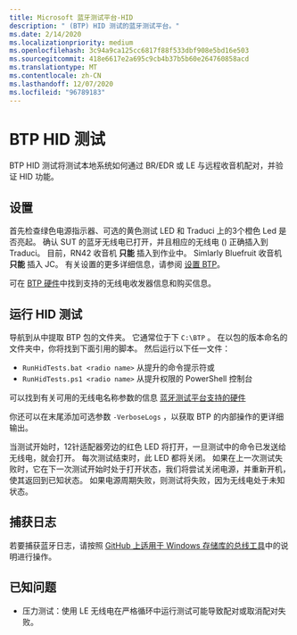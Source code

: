```yaml
---
title: Microsoft 蓝牙测试平台-HID
description: " (BTP) HID 测试的蓝牙测试平台。"
ms.date: 2/14/2020
ms.localizationpriority: medium
ms.openlocfilehash: 3c94a9ca125cc6817f88f533dbf908e5bd16e503
ms.sourcegitcommit: 418e6617e2a695c9cb4b37b5b60e264760858acd
ms.translationtype: MT
ms.contentlocale: zh-CN
ms.lasthandoff: 12/07/2020
ms.locfileid: "96789183"
---
```

# <a name="btp-hid-tests"></a>BTP HID 测试 #

BTP HID 测试将测试本地系统如何通过 BR/EDR 或 LE 与远程收音机配对，并验证 HID 功能。

## <a name="setting-up"></a>设置 ##

首先检查绿色电源指示器、可选的黄色测试 LED 和 Traduci 上的3个橙色 Led 是否亮起。 确认 SUT 的蓝牙无线电已打开，并且相应的无线电 () 正确插入到 Traduci。 目前，RN42 收音机 **只能** 插入到作业中。 Simlarly Bluefruit 收音机 **只能** 插入 JC。 有关设置的更多详细信息，请参阅 [设置 BTP](testing-BTP-setup.md)。

可在 [BTP 硬件](testing-BTP-hw.md)中找到支持的无线电收发器信息和购买信息。

## <a name="running-the-hid-tests"></a>运行 HID 测试 ##

导航到从中提取 BTP 包的文件夹。 它通常位于下 `C:\BTP` 。 在以包的版本命名的文件夹中，你将找到下面引用的脚本。 然后运行以下任一文件：

- `RunHidTests.bat <radio name>` 从提升的命令提示符或
- `RunHidTests.ps1 <radio name>` 从提升权限的 PowerShell 控制台

可以找到有关可用的无线电名称参数的信息 [蓝牙测试平台支持的硬件](testing-BTP-hw.md#supported-radios)

你还可以在末尾添加可选参数 `-VerboseLogs` ，以获取 BTP 的内部操作的更详细输出。

当测试开始时，12针适配器旁边的红色 LED 将打开，一旦测试中的命令已发送给无线电，就会打开。 每次测试结束时，此 LED 都将关闭。 如果在上一次测试失败时，它在下一次测试开始时处于打开状态，我们将尝试关闭电源，并重新开机，使其返回到已知状态。 如果电源周期失败，则测试将失败，因为无线电处于未知状态。

## <a name="capturing-logs"></a>捕获日志 ##

若要捕获蓝牙日志，请按照 [GitHub 上适用于 Windows 存储库的总线工具](https://github.com/microsoft/busiotools/blob/master/bluetooth/tracing/readme.md)中的说明进行操作。

## <a name="known-issues"></a>已知问题 ##

- 压力测试：使用 LE 无线电在严格循环中运行测试可能导致配对或取消配对失败。
